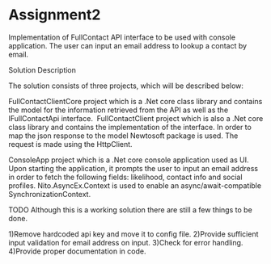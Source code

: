 # Assignment2

Implementation of FullContact API interface to be used with console application. The user can input an email address to lookup a contact by email.

Solution Description

The solution consists of three projects, which will be described below:

FullContactClientCore project which is a .Net core class library and contains the model for the information retrieved from the API as well as the IFullContactApi interface.
​
FullContactClient project which is also a .Net core class library and contains the implementation of the interface. In order to map the json response to the model Newtosoft package is used. The request is made using the HttpClient.

ConsoleApp project which is a .Net core console application used as UI. Upon starting the application, it prompts the user to input an email address in order to fetch the following fields: likelihood, contact info and social profiles. Nito.AsyncEx.Context is used to enable an async/await-compatible SynchronizationContext.

TODO
Although this is a working solution there are still a few things to be done.

1)Remove hardcoded api key and move it to config file.
2)Provide sufficient input validation for email address on input.
3)Check for error handling.
4)Provide proper documentation in code. 
